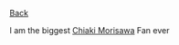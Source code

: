 [Back](/rei)

I am the biggest [Chiaki Morisawa](https://ensemble-stars.fandom.com/wiki/Chiaki_Morisawa) Fan ever